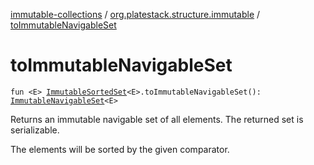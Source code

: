 [immutable-collections](../index.md) / [org.platestack.structure.immutable](index.md) / [toImmutableNavigableSet](.)

# toImmutableNavigableSet

`fun <E> `[`ImmutableSortedSet`](-immutable-sorted-set/index.md)`<E>.toImmutableNavigableSet(): `[`ImmutableNavigableSet`](-immutable-navigable-set/index.md)`<E>`

Returns an immutable navigable set of all elements. The returned set is serializable.

The elements will be sorted by the given comparator.

